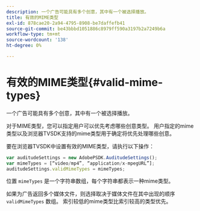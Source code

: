 ```yaml
---
description: 一个广告可能具有多个创意，其中有一个被选择播放。
title: 有效的MIME类型
exl-id: 878cae20-2a94-4795-8908-be7daffefb41
source-git-commit: be43bbbd1051886c8979ff590a3197b2a7249b6a
workflow-type: tm+mt
source-wordcount: '138'
ht-degree: 0%

---
```


# 有效的MIME类型{#valid-mime-types}

一个广告可能具有多个创意，其中有一个被选择播放。

对于MIME类型，您可以指定用户可以优先考虑哪些创意类型。 用户指定的mime类型以及浏览器TVSDK支持的mime类型用于确定将优先处理哪些创意。

要在浏览器TVSDK中设置有效的MIME类型，请执行以下操作：

```js
var auditudeSettings = new AdobePSDK.AuditudeSettings(); 
var mimeTypes = [“video/mp4”, “application/x-mpegURL”]; 
auditudeSettings.validMimeTypes = mimeTypes; 
```

位置 `mimeTypes` 是一个字符串数组，每个字符串都表示一种mime类型。

如果为广告返回多个媒体文件，则选择取决于媒体文件在其中出现的顺序 `validMimeTypes` 数组。 索引较低的mime类型比索引较高的类型优先。
